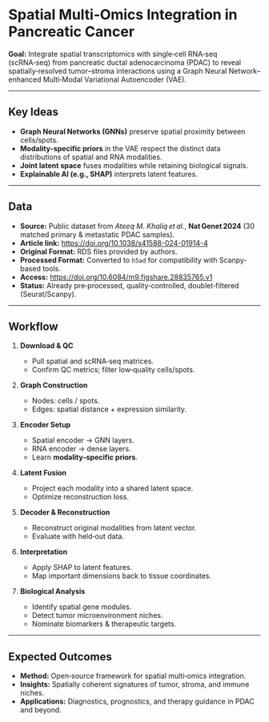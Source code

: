 # Spatial Multi‑Omics Integration in Pancreatic Cancer

**Goal:** Integrate spatial transcriptomics with single‑cell RNA‑seq (scRNA‑seq) from pancreatic ductal adenocarcinoma (PDAC) to reveal spatially‑resolved tumor–stroma interactions using a Graph Neural Network–enhanced Multi‑Modal Variational Autoencoder (VAE).

---

## Key Ideas
- **Graph Neural Networks (GNNs)** preserve spatial proximity between cells/spots.
- **Modality‑specific priors** in the VAE respect the distinct data distributions of spatial and RNA modalities.
- **Joint latent space** fuses modalities while retaining biological signals.
- **Explainable AI (e.g., SHAP)** interprets latent features.

---

## Data
- **Source:** Public dataset from *Ateeq M. Khaliq et al.*, **Nat Genet 2024** (30 matched primary & metastatic PDAC samples).
- **Article link:** https://doi.org/10.1038/s41588-024-01914-4
- **Original Format:** RDS files provided by authors.
- **Processed Format:** Converted to `h5ad` for compatibility with Scanpy-based tools.
- **Access:** https://doi.org/10.6084/m9.figshare.28835765.v1
- **Status:** Already pre‑processed, quality‑controlled, doublet‑filtered (Seurat/Scanpy).

---

## Workflow

1. **Download & QC**  
   - Pull spatial and scRNA‑seq matrices.  
   - Confirm QC metrics; filter low‑quality cells/spots.

2. **Graph Construction**  
   - Nodes: cells / spots.  
   - Edges: spatial distance + expression similarity.

3. **Encoder Setup**  
   - Spatial encoder → GNN layers.  
   - RNA encoder → dense layers.  
   - Learn **modality‑specific priors**.

4. **Latent Fusion**  
   - Project each modality into a shared latent space.  
   - Optimize reconstruction loss.

5. **Decoder & Reconstruction**  
   - Reconstruct original modalities from latent vector.  
   - Evaluate with held‑out data.

6. **Interpretation**  
   - Apply SHAP to latent features.  
   - Map important dimensions back to tissue coordinates.

7. **Biological Analysis**  
   - Identify spatial gene modules.  
   - Detect tumor microenvironment niches.  
   - Nominate biomarkers & therapeutic targets.

---

## Expected Outcomes
- **Method:** Open‑source framework for spatial multi‑omics integration.  
- **Insights:** Spatially coherent signatures of tumor, stroma, and immune niches.  
- **Applications:** Diagnostics, prognostics, and therapy guidance in PDAC and beyond.
